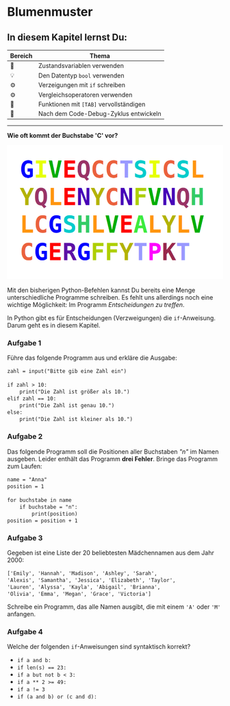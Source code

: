 
# Blumenmuster

## In diesem Kapitel lernst Du:

| Bereich | Thema |
|---------|-------|
| 🔀 | Zustandsvariablen verwenden |
| 💡 | Den Datentyp `bool` verwenden |
| ⚙ | Verzeigungen mit `if` schreiben |
| ⚙ | Vergleichsoperatoren verwenden |
| 🔧 | Funktionen mit `[TAB]` vervollständigen |
| 🐞 | Nach dem Code-Debug-Zyklus entwickeln |

----

**Wie oft kommt der Buchstabe 'C' vor?**

![Buchstabensalat](images/list.png)

Mit den bisherigen Python-Befehlen kannst Du bereits eine Menge unterschiedliche Programme schreiben. Es fehlt uns allerdings noch eine wichtige Möglichkeit: Im Programm *Entscheidungen zu treffen*.

In Python gibt es für Entscheidungen (Verzweigungen) die `if`-Anweisung. Darum geht es in diesem Kapitel.

### Aufgabe 1

Führe das folgende Programm aus und erkläre die Ausgabe:

    zahl = input("Bitte gib eine Zahl ein")

    if zahl > 10:
        print("Die Zahl ist größer als 10.")
    elif zahl == 10:
        print("Die Zahl ist genau 10.")
    else:
        print("Die Zahl ist kleiner als 10.")


### Aufgabe 2

Das folgende Programm soll die Positionen aller Buchstaben *"n"* im Namen ausgeben. Leider enthält das Programm **drei Fehler**. Bringe das Programm zum Laufen:

    name = "Anna"
    position = 1

    for buchstabe in name
        if buchstabe = "n":
            print(position)
    position = position + 1


### Aufgabe 3

Gegeben ist eine Liste der 20 beliebtesten Mädchennamen aus dem Jahr 2000:

    ['Emily', 'Hannah', 'Madison', 'Ashley', 'Sarah',
    'Alexis', 'Samantha', 'Jessica', 'Elizabeth', 'Taylor',
    'Lauren', 'Alyssa', 'Kayla', 'Abigail', 'Brianna',
    'Olivia', 'Emma', 'Megan', 'Grace', 'Victoria']

Schreibe ein Programm, das alle Namen ausgibt, die mit einem `'A'` oder `'M'` anfangen.


### Aufgabe 4

Welche der folgenden `if`-Anweisungen sind syntaktisch korrekt?

* `if a and b:`
* `if len(s) == 23:`
* `if a but not b < 3:`
* `if a ** 2 >= 49:`
* `if a != 3`
* `if (a and b) or (c and d):`
